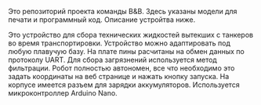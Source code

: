 Это репозиторий проекта команды B&B. Здесь указаны модели для печати и программный код. Описание устройтва ниже. 

Это устройство для сбора технических жидкостей вытекших с танкеров во время транспортировки. 
Устройство можно адаптировать под любую плавучую базу. 
На плате пины расчитаны на обмен данных по протоколу UART. 
Для сбора загрязнений используется метод фильтрации.
Робот полностью автономен, все что необходимо это задать координаты на веб странице и нажать кнопку запуска.
На корпусе имеется разъем для зарядки аккумуляторов. 
Используется микроконтроллер Arduino Nano.
